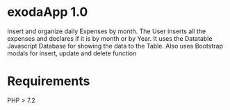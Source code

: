 # exodaApp 1.0
Insert and organize daily Expenses by month.
The User inserts all the expenses and declares if it is by month or by Year.
It uses the Datatable Javascript Database for showing the data to the Table.
Also uses Bootstrap modals for insert, update and delete function 
# Requirements
PHP > 7.2


